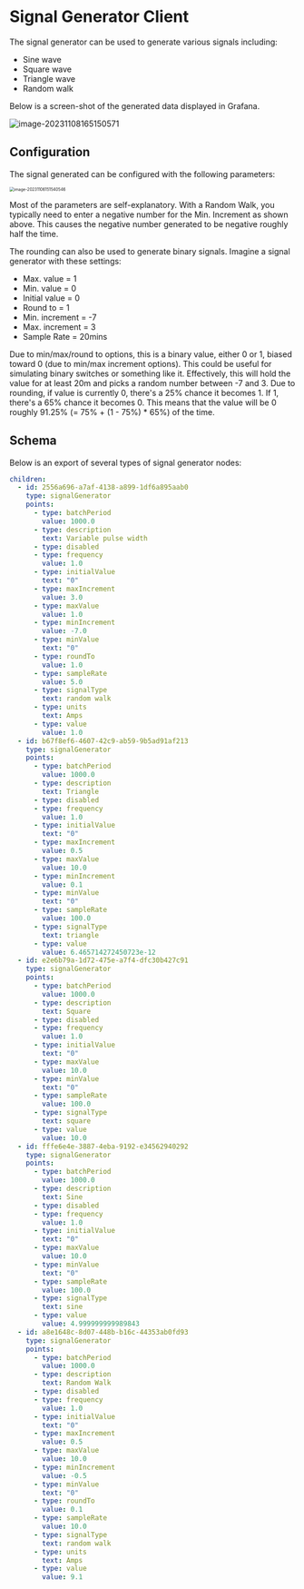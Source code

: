 # Signal Generator Client

The signal generator can be used to generate various signals including:

- Sine wave
- Square wave
- Triangle wave
- Random walk

Below is a screen-shot of the generated data displayed in Grafana.

![image-20231108165150571](./assets/image-20231108165150571.png)

## Configuration

The signal generated can be configured with the following parameters:

<img src="./assets/image-20231106151540546.png" alt="image-20231106151540546" style="zoom:50%;" />

Most of the parameters are self-explanatory. With a Random Walk, you typically
need to enter a negative number for the Min. Increment as shown above. This
causes the negative number generated to be negative roughly half the time.

The rounding can also be used to generate binary signals. Imagine a signal
generator with these settings:

- Max. value = 1
- Min. value = 0
- Initial value = 0
- Round to = 1
- Min. increment = -7
- Max. increment = 3
- Sample Rate = 20mins

Due to min/max/round to options, this is a binary value, either 0 or 1, biased
toward 0 (due to min/max increment options). This could be useful for simulating
binary switches or something like it. Effectively, this will hold the value for
at least 20m and picks a random number between -7 and 3. Due to rounding, if
value is currently 0, there's a 25% chance it becomes 1. If 1, there's a 65%
chance it becomes 0. This means that the value will be 0 roughly 91.25% (= 75% +
(1 - 75%) \* 65%) of the time.

## Schema

Below is an export of several types of signal generator nodes:

```yaml
children:
  - id: 2556a696-a7af-4138-a899-1df6a895aab0
    type: signalGenerator
    points:
      - type: batchPeriod
        value: 1000.0
      - type: description
        text: Variable pulse width
      - type: disabled
      - type: frequency
        value: 1.0
      - type: initialValue
        text: "0"
      - type: maxIncrement
        value: 3.0
      - type: maxValue
        value: 1.0
      - type: minIncrement
        value: -7.0
      - type: minValue
        text: "0"
      - type: roundTo
        value: 1.0
      - type: sampleRate
        value: 5.0
      - type: signalType
        text: random walk
      - type: units
        text: Amps
      - type: value
        value: 1.0
  - id: b67f8ef6-4607-42c9-ab59-9b5ad91af213
    type: signalGenerator
    points:
      - type: batchPeriod
        value: 1000.0
      - type: description
        text: Triangle
      - type: disabled
      - type: frequency
        value: 1.0
      - type: initialValue
        text: "0"
      - type: maxIncrement
        value: 0.5
      - type: maxValue
        value: 10.0
      - type: minIncrement
        value: 0.1
      - type: minValue
        text: "0"
      - type: sampleRate
        value: 100.0
      - type: signalType
        text: triangle
      - type: value
        value: 6.465714272450723e-12
  - id: e2e6b79a-1d72-475e-a7f4-dfc30b427c91
    type: signalGenerator
    points:
      - type: batchPeriod
        value: 1000.0
      - type: description
        text: Square
      - type: disabled
      - type: frequency
        value: 1.0
      - type: initialValue
        text: "0"
      - type: maxValue
        value: 10.0
      - type: minValue
        text: "0"
      - type: sampleRate
        value: 100.0
      - type: signalType
        text: square
      - type: value
        value: 10.0
  - id: fffe6e4e-3887-4eba-9192-e34562940292
    type: signalGenerator
    points:
      - type: batchPeriod
        value: 1000.0
      - type: description
        text: Sine
      - type: disabled
      - type: frequency
        value: 1.0
      - type: initialValue
        text: "0"
      - type: maxValue
        value: 10.0
      - type: minValue
        text: "0"
      - type: sampleRate
        value: 100.0
      - type: signalType
        text: sine
      - type: value
        value: 4.999999999989843
  - id: a8e1648c-8d07-448b-b16c-44353ab0fd93
    type: signalGenerator
    points:
      - type: batchPeriod
        value: 1000.0
      - type: description
        text: Random Walk
      - type: disabled
      - type: frequency
        value: 1.0
      - type: initialValue
        text: "0"
      - type: maxIncrement
        value: 0.5
      - type: maxValue
        value: 10.0
      - type: minIncrement
        value: -0.5
      - type: minValue
        text: "0"
      - type: roundTo
        value: 0.1
      - type: sampleRate
        value: 10.0
      - type: signalType
        text: random walk
      - type: units
        text: Amps
      - type: value
        value: 9.1
```
